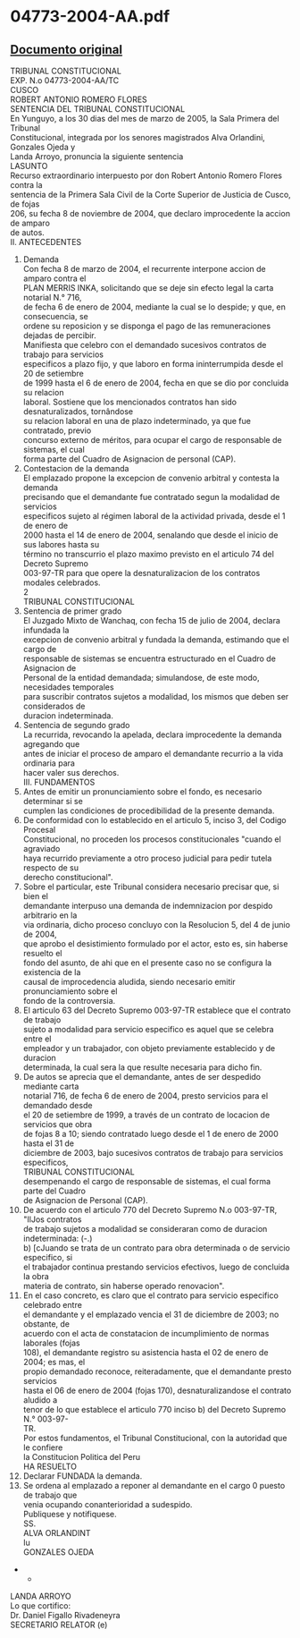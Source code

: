 
04773-2004-AA.pdf
=================
  
[Documento original](https://tc.gob.pe/jurisprudencia/2006/04773-2004-AA.pdf)  
---  
TRIBUNAL CONSTITUCIONAL  
EXP. N.o 04773-2004-AA/TC  
CUSCO  
ROBERT ANTONIO ROMERO FLORES  
SENTENCIA DEL TRIBUNAL CONSTITUCIONAL  
En Yunguyo, a los 30 dias del mes de marzo de 2005, la Sala Primera del Tribunal  
Constitucional, integrada por los senores magistrados Alva Orlandini, Gonzales Ojeda y  
Landa Arroyo, pronuncia la siguiente sentencia  
LASUNTO  
Recurso extraordinario interpuesto por don Robert Antonio Romero Flores contra la  
sentencia de la Primera Sala Civil de la Corte Superior de Justicia de Cusco, de fojas  
206, su fecha 8 de noviembre de 2004, que declaro improcedente la accion de amparo  
de autos.  
II. ANTECEDENTES  
1. Demanda  
Con fecha 8 de marzo de 2004, el recurrente interpone accion de amparo contra el  
PLAN MERRIS INKA, solicitando que se deje sin efecto legal la carta notarial N.° 716,  
de fecha 6 de enero de 2004, mediante la cual se lo despide; y que, en consecuencia, se  
ordene su reposicion y se disponga el pago de las remuneraciones dejadas de percibir.  
Manifiesta que celebro con el demandado sucesivos contratos de trabajo para servicios  
especificos a plazo fijo, y que laboro en forma ininterrumpida desde el 20 de setiembre  
de 1999 hasta el 6 de enero de 2004, fecha en que se dio por concluida su relacion  
laboral. Sostiene que los mencionados contratos han sido desnaturalizados, tornândose  
su relacion laboral en una de plazo indeterminado, ya que fue contratado, previo  
concurso externo de méritos, para ocupar el cargo de responsable de sistemas, el cual  
forma parte del Cuadro de Asignacion de personal (CAP).  
2. Contestacion de la demanda  
El emplazado propone la excepcion de convenio arbitral y contesta la demanda  
precisando que el demandante fue contratado segun la modalidad de servicios  
especificos sujeto al régimen laboral de la actividad privada, desde el 1 de enero de  
2000 hasta el 14 de enero de 2004, senalando que desde el inicio de sus labores hasta su  
término no transcurrio el plazo maximo previsto en el articulo 74 del Decreto Supremo  
003-97-TR para que opere la desnaturalizacion de los contratos modales celebrados.  
2  
TRIBUNAL CONSTITUCIONAL  
3. Sentencia de primer grado  
El Juzgado Mixto de Wanchaq, con fecha 15 de julio de 2004, declara infundada la  
excepcion de convenio arbitral y fundada la demanda, estimando que el cargo de  
responsable de sistemas se encuentra estructurado en el Cuadro de Asignacion de  
Personal de la entidad demandada; simulandose, de este modo, necesidades temporales  
para suscribir contratos sujetos a modalidad, los mismos que deben ser considerados de  
duracion indeterminada.  
4. Sentencia de segundo grado  
La recurrida, revocando la apelada, declara improcedente la demanda agregando que  
antes de iniciar el proceso de amparo el demandante recurrio a la vida ordinaria para  
hacer valer sus derechos.  
III. FUNDAMENTOS  
1. Antes de emitir un pronunciamiento sobre el fondo, es necesario determinar si se  
cumplen las condiciones de procedibilidad de la presente demanda.  
2. De conformidad con lo establecido en el articulo 5, inciso 3, del Codigo Procesal  
Constitucional, no proceden los procesos constitucionales "cuando el agraviado  
haya recurrido previamente a otro proceso judicial para pedir tutela respecto de su  
derecho constitucional".  
3. Sobre el particular, este Tribunal considera necesario precisar que, si bien el  
demandante interpuso una demanda de indemnizacion por despido arbitrario en la  
via ordinaria, dicho proceso concluyo con la Resolucion 5, del 4 de junio de 2004,  
que aprobo el desistimiento formulado por el actor, esto es, sin haberse resuelto el  
fondo del asunto, de ahi que en el presente caso no se configura la existencia de la  
causal de improcedencia aludida, siendo necesario emitir pronunciamiento sobre el  
fondo de la controversia.  
4. El articulo 63 del Decreto Supremo 003-97-TR establece que el contrato de trabajo  
sujeto a modalidad para servicio especifico es aquel que se celebra entre el  
empleador y un trabajador, con objeto previamente establecido y de duracion  
determinada, la cual sera la que resulte necesaria para dicho fin.  
5. De autos se aprecia que el demandante, antes de ser despedido mediante carta  
notarial 716, de fecha 6 de enero de 2004, presto servicios para el demandado desde  
el 20 de setiembre de 1999, a través de un contrato de locacion de servicios que obra  
de fojas 8 a 10; siendo contratado luego desde el 1 de enero de 2000 hasta el 31 de  
diciembre de 2003, bajo sucesivos contratos de trabajo para servicios especificos,  
TRIBUNAL CONSTITUCIONAL  
desempenando el cargo de responsable de sistemas, el cual forma parte del Cuadro  
de Asignacion de Personal (CAP).  
6. De acuerdo con el articulo 770 del Decreto Supremo N.o 003-97-TR, "IlJos contratos  
de trabajo sujetos a modalidad se consideraran como de duracion indeterminada: (-.)  
b) [cJuando se trata de un contrato para obra determinada o de servicio especifico, si  
el trabajador continua prestando servicios efectivos, luego de concluida la obra  
materia de contrato, sin haberse operado renovacion".  
7. En el caso concreto, es claro que el contrato para servicio especifico celebrado entre  
el demandante y el emplazado vencia el 31 de diciembre de 2003; no obstante, de  
acuerdo con el acta de constatacion de incumplimiento de normas laborales (fojas  
108), el demandante registro su asistencia hasta el 02 de enero de 2004; es mas, el  
propio demandado reconoce, reiteradamente, que el demandante presto servicios  
hasta el 06 de enero de 2004 (fojas 170), desnaturalizandose el contrato aludido a  
tenor de lo que establece el articulo 770 inciso b) del Decreto Supremo N.° 003-97-  
TR.  
Por estos fundamentos, el Tribunal Constitucional, con la autoridad que le confiere  
la Constitucion Politica del Peru  
HA RESUELTO  
1. Declarar FUNDADA la demanda.  
2. Se ordena al emplazado a reponer al demandante en el cargo 0 puesto de trabajo que  
venia ocupando conanterioridad a sudespido.  
Publiquese y notifiquese.  
SS.  
ALVA ORLANDINT  
lu  
GONZALES OJEDA  
- -  
LANDA ARROYO  
Lo que cortifico:  
Dr. Daniel Figallo Rivadeneyra  
SECRETARIO RELATOR (e)